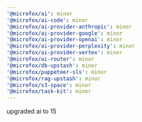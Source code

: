```yaml
---
'@microfox/ai': minor
'@microfox/ai-code': minor
'@microfox/ai-provider-anthropic': minor
'@microfox/ai-provider-google': minor
'@microfox/ai-provider-openai': minor
'@microfox/ai-provider-perplexity': minor
'@microfox/ai-provider-vertex': minor
'@microfox/ai-router': minor
'@microfox/db-upstash': minor
'@microfox/puppeteer-sls': minor
'@microfox/rag-upstash': minor
'@microfox/s3-space': minor
'@microfox/task-kit': minor
---
```


upgraded ai to 15
